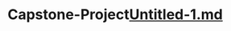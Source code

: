 # Capstone-Project[Untitled-1.md](https://github.com/ShawnChen23/Capstone-Project/files/11212833/Untitled-1.md)
